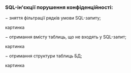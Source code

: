 ### SQL-ін'єкції порушення конфіденційності:
− зняття фільтрації рядків умови SQL-запиту;

картинка

− отримання вмісту таблиць, що не входять у SQL-запит;

картинка

− отримання структури таблиць БД;

картинка